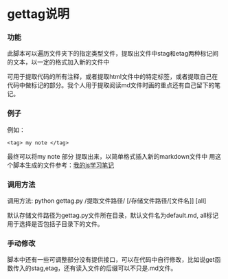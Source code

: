 # gettag说明
### 功能
此脚本可以遍历文件夹下的指定类型文件，提取出文件中stag和etag两种标记间的文本，以一定的格式加入新的文件中

可用于提取代码的所有注释，或者提取html文件中的特定标签，或者提取自己在代码中做标记的部分。我个人用于提取阅读md文件时画的重点还有自己留下的笔记。
### 例子
例如：

    <tag> my note </tag>

最终可以将my note 部分 提取出来，以简单格式插入新的markdown文件中
用这个脚本生成的文件参考：[我的js学习笔记](https://gitlab.com/Oxlouis/my-learning-blog/blob/master/my_javascript_note.md)
### 调用方法

调用方法: python gettag.py /提取文件路径/ [/存储文件路径/[文件名]] [all]

默认存储文件路径为gettag.py文件所在目录，默认文件名为default.md, all标记用于选择是否包括子目录下的文件。

### 手动修改
脚本中还有一些可调整部分没有提供接口，可以在代码中自行修改，比如说get函数传入的stag,etag，还有读入文件的后缀可以不只是.md文件。